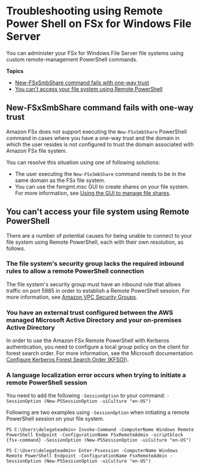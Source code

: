# Troubleshooting using Remote Power Shell on FSx for Windows File Server<a name="remote-pwr-shell"></a>

You can administer your FSx for Windows File Server file systems using custom remote\-management PowerShell commands\.

**Topics**
+ [New\-FSxSmbShare command fails with one\-way trust](#new-smbshare-fails)
+ [You can't access your file system using Remote PowerShell](#cant-access-rps)

## New\-FSxSmbShare command fails with one\-way trust<a name="new-smbshare-fails"></a>

Amazon FSx does not support executing the `New-FSxSmbShare` PowerShell command in cases where you have a one\-way trust and the domain in which the user resides is not configured to trust the domain associated with Amazon FSx file system\.

You can resolve this situation using one of following solutions:
+ The user executing the `New-FSxSmbShare` command needs to be in the same domain as the FSx file system\.
+ You can use the fsmgmt\.msc GUI to create shares on your file system\. For more information, see [Using the GUI to manage file shares](managing-file-shares.md#shared-folders-tool)\.

## You can't access your file system using Remote PowerShell<a name="cant-access-rps"></a>

There are a number of potential causes for being unable to connect to your file system using Remote PowerShell, each with their own resolution, as follows\.

### The file system's security group lacks the required inbound rules to allow a remote PowerShell connection<a name="w213aac41c15b9b5"></a>

The file system's security group must have an inbound rule that allows traffic on port 5985 in order to establish a Remote PowerShell session\. For more information, see [Amazon VPC Security Groups](limit-access-security-groups.md#fsx-vpc-security-groups)\.

### You have an external trust configured between the AWS managed Microsoft Active Directory and your on\-premises Active Directory<a name="w213aac41c15b9b7"></a>

In order to use the Amazon FSx Remote PowerShell with Kerberos authentication, you need to configure a local group policy on the client for forest search order\. For more information, see the Microsoft documentation [Configure Kerberos Forest Search Order \(KFSO\)](https://docs.microsoft.com/en-us/previous-versions/windows/it-pro/windows-server-2008-R2-and-2008/hh921473(v=ws.10)?redirectedfrom=MSDN)\.

### A language localization error occurs when trying to initiate a remote PowerShell session<a name="w213aac41c15b9b9"></a>

You need to add the following `-SessionOption` to your command: `-SessionOption (New-PSSessionOption -uiCulture "en-US")`

Following are two examples using `-SessionOption` when initiating a remote PowerShell session on your file system\.

```
PS C:\Users\delegateadmin> Invoke-Command -ComputerName Windows Remote PowerShell Endpoint -ConfigurationName FSxRemoteAdmin -scriptblock {fsx-command} -SessionOption (New-PSSessionOption -uiCulture "en-US")
```

```
PS C:\Users\delegateadmin> Enter-Pssession -ComputerName Windows Remote PowerShell Endpoint -ConfigurationName FsxRemoteAdmin -SessionOption (New-PSSessionOption -uiCulture "en-US")
```